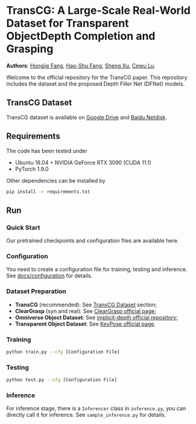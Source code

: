 # TransCG: A Large-Scale Real-World Dataset for Transparent ObjectDepth Completion and Grasping

**Authors**: [Hongjie Fang](https://github.com/galaxies99/), [Hao-Shu Fang](https://github.com/fang-haoshu), [Sheng Xu](https://github.com/XS1020), [Cewu Lu](https://mvig.sjtu.edu.cn/).

Welcome to the official repository for the TransCG paper. This repository includes the dataset and the proposed Depth Filler Net (DFNet) models.

## TransCG Dataset

TransCG dataset is available on [Google Drive](link) and [Baidu Netdisk](link).

## Requirements

The code has been tested under

- Ubuntu 18.04 + NVIDIA GeForce RTX 3090 (CUDA 11.1)
- PyTorch 1.9.0

Other dependencies can be installed by

```bash
pip install -r requirements.txt
```

## Run

### Quick Start

Our pretrained checkpoints and configuration files are available here.

### Configuration

You need to create a configuration file for training, testing and inference. See [docs/configuration](docs/configuration.md) for details.

### Dataset Preparation

- **TransCG** (recommended): See [TransCG Dataset](#transcg-dataset) section;
- **ClearGrasp** (syn and real): See [ClearGrasp official page](https://sites.google.com/view/cleargrasp);
- **Omniverse Object Dataset**: See [implicit-depth official repository](https://github.com/NVlabs/implicit_depth);
- **Transparent Object Dataset**: See [KeyPose official page](https://sites.google.com/view/keypose).

### Training

```bash
python train.py --cfg [Configuration File]
```

### Testing

```bash
python test.py --cfg [Configuration File]
```

### Inference

For inference stage, there is a `Inferencer` class in `inference.py`, you can directly call it for inference. See `sample_inference.py` for details.
